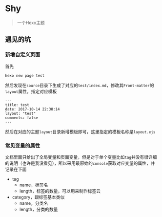 Shy
===
> 一个Hexo主题

## 遇见的坑

### 新增自定义页面
首先
```
hexo new page test
```
然后发现在`source`目录下生成了对应的`test/index.md`，修改其`Front-matter`的`layout`属性，指定对应模板
```
---
title: test
date: 2017-10-14 22:38:14
layout: "test"
comments: false
---
```

然后在对应的主题`layout`目录新增模板即可，这里指定的模板名称是`layout.ejs`

### 常见变量的属性
文档里面只给出了全局变量和页面变量，但是对于单个变量比如`tag`并没有很详细的说明（也许是我没看见），所以采用最原始的`console`获取对应变量的属性，并记录在下面

* tag
    * name，标签名
    * length，标签的数量，可以用来制作标签云
* category，跟标签基本类似
    * name，分类名
    * length，分类的数量



